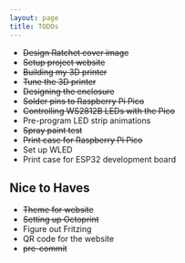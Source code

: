 ```yaml
---
layout: page
title: TODOs
---
```


- ~~Design Ratchet cover image~~
- ~~Setup project website~~
- ~~Building my 3D printer~~
- ~~Tune the 3D printer~~
- ~~Designing the enclosure~~
- ~~Solder pins to Raspberry Pi Pico~~
- ~~Controlling WS2812B LEDs with the Pico~~
- Pre-program LED strip animations
- ~~Spray paint test~~
- ~~Print case for Raspberry Pi Pico~~
- Set up WLED
- Print case for ESP32 development board

## Nice to Haves

- ~~Theme for website~~
- ~~Setting up Octoprint~~
- Figure out Fritzing
- QR code for the website
- ~~pre-commit~~
